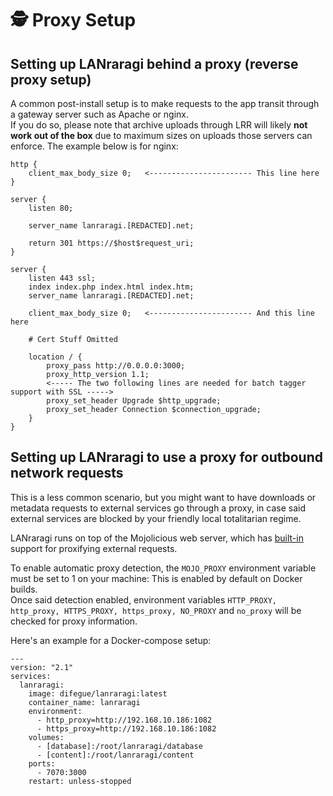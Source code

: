 # 🕵️ Proxy Setup

## Setting up LANraragi behind a proxy (reverse proxy setup)

A common post-install setup is to make requests to the app transit through a gateway server such as Apache or nginx.  
If you do so, please note that archive uploads through LRR will likely **not work out of the box** due to maximum sizes on uploads those servers can enforce. The example below is for nginx:

```
http {
    client_max_body_size 0;   <----------------------- This line here
}

server {
    listen 80;

    server_name lanraragi.[REDACTED].net;

    return 301 https://$host$request_uri;
}

server {
    listen 443 ssl;
    index index.php index.html index.htm;
    server_name lanraragi.[REDACTED].net;

    client_max_body_size 0;   <----------------------- And this line here

    # Cert Stuff Omitted

    location / {
        proxy_pass http://0.0.0.0:3000;
        proxy_http_version 1.1;
        <----- The two following lines are needed for batch tagger support with SSL ----->
        proxy_set_header Upgrade $http_upgrade; 
        proxy_set_header Connection $connection_upgrade;
    }
}
```

## Setting up LANraragi to use a proxy for outbound network requests

This is a less common scenario, but you might want to have downloads or metadata requests to external services go through a proxy, in case said external services are blocked by your friendly local totalitarian regime.  

LANraragi runs on top of the Mojolicious web server, which has [built-in](https://docs.mojolicious.org/Mojo/UserAgent/Proxy#detect) support for proxifying external requests.  

To enable automatic proxy detection, the `MOJO_PROXY` environment variable must be set to 1 on your machine: This is enabled by default on Docker builds.  
Once said detection enabled, environment variables `HTTP_PROXY, http_proxy, HTTPS_PROXY, https_proxy, NO_PROXY` and `no_proxy` will be checked for proxy information.  

Here's an example for a Docker-compose setup:  

```
---
version: "2.1"
services:
  lanraragi:
    image: difegue/lanraragi:latest
    container_name: lanraragi
    environment:
      - http_proxy=http://192.168.10.186:1082
      - https_proxy=http://192.168.10.186:1082
    volumes:
      - [database]:/root/lanraragi/database
      - [content]:/root/lanraragi/content
    ports:
      - 7070:3000
    restart: unless-stopped
```
